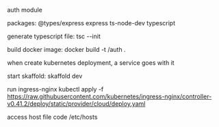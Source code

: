 auth module

packages:
@types/express
express
ts-node-dev
typescript

generate typescript file:
tsc --init

build docker image:
docker build -t <docker id>/auth .

when create kubernetes deployment, a service goes with it

start skaffold:
skaffold dev

run ingress-nginx
kubectl apply -f https://raw.githubusercontent.com/kubernetes/ingress-nginx/controller-v0.41.2/deploy/static/provider/cloud/deploy.yaml

access host file
code /etc/hosts
